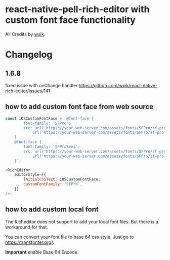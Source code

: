 # react-native-pell-rich-editor with custom font face functionality

All Credits by [wxik](https://github.com/wxik/react-native-rich-editor).

# Changelog

## 1.6.8

fixed issue with onChange handler
https://github.com/wxik/react-native-rich-editor/issues/141

## how to add custom font face from web source

```javascript
const iOSCustomFontFace = `@font-face {
        font-family: 'SFPro';
        src: url('https://your-web-server.com/assets/fonts/SFPro/sf-pro-text-regular.ttf?raw=true'),
            url('https://your-web-server.com/assets/fonts/SFPro/sf-pro-text-regular.ttf?raw=true');
    }
    @font-face {
        font-family: 'SFProSemi';
        src: url('https://your-web-server.com/assets/fonts/SFPro/sf-pro-text-semibold.ttf?raw=true'),
            url('https://your-web-server.com/assets/fonts/SFPro/sf-pro-text-semibold.ttf?raw=true');
    }`;

<RichEditor
    editorStyle={{
        initialCSSText: iOSCustomFontFace,
        customFontFamily: 'SFPro',
    }}
/>;
```

## how to add custom local font

The Richeditor does not support to add your local font files. But there is a workaround for that.

You can convert your font file to base 64 css style. Just go to https://transfonter.org/.

**Important** enable Base 64 Encode.
